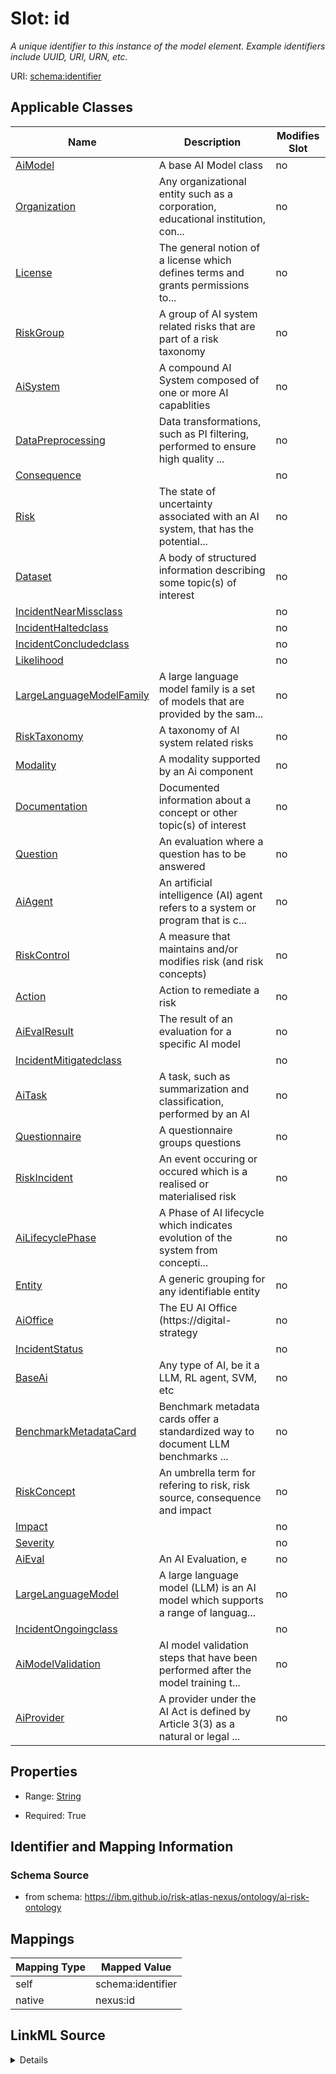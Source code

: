 

# Slot: id


_A unique identifier to this instance of the model element. Example identifiers include UUID, URI, URN, etc._





URI: [schema:identifier](http://schema.org/identifier)



<!-- no inheritance hierarchy -->





## Applicable Classes

| Name | Description | Modifies Slot |
| --- | --- | --- |
| [AiModel](AiModel.md) | A base AI Model class |  no  |
| [Organization](Organization.md) | Any organizational entity such as a corporation, educational institution, con... |  no  |
| [License](License.md) | The general notion of a license which defines terms and grants permissions to... |  no  |
| [RiskGroup](RiskGroup.md) | A group of AI system related risks that are part of a risk taxonomy |  no  |
| [AiSystem](AiSystem.md) | A compound AI System composed of one or more AI capablities |  no  |
| [DataPreprocessing](DataPreprocessing.md) | Data transformations, such as PI filtering, performed to ensure high quality ... |  no  |
| [Consequence](Consequence.md) |  |  no  |
| [Risk](Risk.md) | The state of uncertainty associated with an AI system, that has the potential... |  no  |
| [Dataset](Dataset.md) | A body of structured information describing some topic(s) of interest |  no  |
| [IncidentNearMissclass](IncidentNearMissclass.md) |  |  no  |
| [IncidentHaltedclass](IncidentHaltedclass.md) |  |  no  |
| [IncidentConcludedclass](IncidentConcludedclass.md) |  |  no  |
| [Likelihood](Likelihood.md) |  |  no  |
| [LargeLanguageModelFamily](LargeLanguageModelFamily.md) | A large language model family is a set of models that are provided by the sam... |  no  |
| [RiskTaxonomy](RiskTaxonomy.md) | A taxonomy of AI system related risks |  no  |
| [Modality](Modality.md) | A modality supported by an Ai component |  no  |
| [Documentation](Documentation.md) | Documented information about a concept or other topic(s) of interest |  no  |
| [Question](Question.md) | An evaluation where a question has to be answered |  no  |
| [AiAgent](AiAgent.md) | An artificial intelligence (AI) agent refers to a system or program that is c... |  no  |
| [RiskControl](RiskControl.md) | A measure that maintains and/or modifies risk (and risk concepts) |  no  |
| [Action](Action.md) | Action to remediate a risk |  no  |
| [AiEvalResult](AiEvalResult.md) | The result of an evaluation for a specific AI model |  no  |
| [IncidentMitigatedclass](IncidentMitigatedclass.md) |  |  no  |
| [AiTask](AiTask.md) | A task, such as summarization and classification, performed by an AI |  no  |
| [Questionnaire](Questionnaire.md) | A questionnaire groups questions |  no  |
| [RiskIncident](RiskIncident.md) | An event occuring or occured which is a realised or materialised risk |  no  |
| [AiLifecyclePhase](AiLifecyclePhase.md) | A Phase of AI lifecycle which indicates evolution of the system from concepti... |  no  |
| [Entity](Entity.md) | A generic grouping for any identifiable entity |  no  |
| [AiOffice](AiOffice.md) | The EU AI Office (https://digital-strategy |  no  |
| [IncidentStatus](IncidentStatus.md) |  |  no  |
| [BaseAi](BaseAi.md) | Any type of AI, be it a LLM, RL agent, SVM, etc |  no  |
| [BenchmarkMetadataCard](BenchmarkMetadataCard.md) | Benchmark metadata cards offer a standardized way to document LLM benchmarks ... |  no  |
| [RiskConcept](RiskConcept.md) | An umbrella term for refering to risk, risk source, consequence and impact |  no  |
| [Impact](Impact.md) |  |  no  |
| [Severity](Severity.md) |  |  no  |
| [AiEval](AiEval.md) | An AI Evaluation, e |  no  |
| [LargeLanguageModel](LargeLanguageModel.md) | A large language model (LLM) is an AI model which supports a range of languag... |  no  |
| [IncidentOngoingclass](IncidentOngoingclass.md) |  |  no  |
| [AiModelValidation](AiModelValidation.md) | AI model validation steps that have been performed after the model training t... |  no  |
| [AiProvider](AiProvider.md) | A provider under the AI Act is defined by Article 3(3) as a natural or legal ... |  no  |







## Properties

* Range: [String](String.md)

* Required: True





## Identifier and Mapping Information







### Schema Source


* from schema: https://ibm.github.io/risk-atlas-nexus/ontology/ai-risk-ontology




## Mappings

| Mapping Type | Mapped Value |
| ---  | ---  |
| self | schema:identifier |
| native | nexus:id |




## LinkML Source

<details>
```yaml
name: id
description: A unique identifier to this instance of the model element. Example identifiers
  include UUID, URI, URN, etc.
from_schema: https://ibm.github.io/risk-atlas-nexus/ontology/ai-risk-ontology
rank: 1000
slot_uri: schema:identifier
identifier: true
alias: id
domain_of:
- Entity
range: string
required: true

```
</details>
